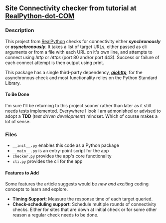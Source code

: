 ## Site Connectivity checker from tutorial at [RealPython-dot-COM](https://realpython.com/site-connectivity-checker-python/)

### Description
This project from [RealPython](https://realpython.com/site-connectivity-checker-python) checks for connectivity either __*synchronously*__ or __*asynchronously*__.  It takes a list of target URLs, either passed as cli arguments or from a file with each URL on it's own line, and attempts to connect using *http* or *https* (port 80 and/or port 443). Success or failure of each connect attempt is then output using print.

This package has a single third-party dependency, [*__aiohttp__*](https://docs.aiohttp.org/en/stable/), for the asynchronous check and most functionality relies on the Python Standard Library.

#### To Be Done
I'm sure I'll be returning to this project sooner rather than later as it still needs tests implemented. Everywhere I look I am admonished or advised to adopt a __TDD__ (*test driven development*) mindset. Which of course makes a lot of sense.

### Files
* `__init__.py` enables this code as a Python package
* `__main__.py` is an entry-point script for the app
* `checker.py` provides the app's core functionality
* `cli.py` provides the cli for the app

#### Features to Add
Some features the article suggests would be *new and exciting* coding concepts to learn and explore.
* **Timing Support**: Measure the response time of each target queried.
* **Check-scheduling support**: Schedule multiple rounds of connectivity checks. Either for sites that are down at initial check or for some other reason a regular check needs to be done.
